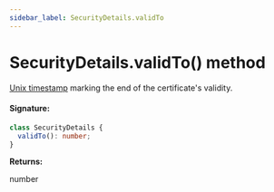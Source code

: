 ```yaml
---
sidebar_label: SecurityDetails.validTo
---
```


# SecurityDetails.validTo() method

[Unix timestamp](https://en.wikipedia.org/wiki/Unix_time) marking the end of the certificate's validity.

#### Signature:

```typescript
class SecurityDetails {
  validTo(): number;
}
```

**Returns:**

number
